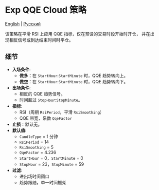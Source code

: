 # Exp QQE Cloud 策略
[English](README.md) | [Русский](README_ru.md)

该策略在平滑 RSI 上应用 QQE 指标，仅在预设的交易时段开始时开仓，
并在出现相反信号或到达结束时间时平仓。

## 细节

- **入场条件**:
  - **做多**：在 `StartHour`:`StartMinute` 时，QQE 趋势转向上。
  - **做空**：在 `StartHour`:`StartMinute` 时，QQE 趋势转向下。
- **出场条件**:
  - 相反的 QQE 趋势信号。
  - 时间超过 `StopHour`:`StopMinute`。
- **指标**:
  - RSI（周期 `RsiPeriod`，平滑 `RsiSmoothing`）
  - QQE 带宽，系数 `QqeFactor`
- **止损**：默认无。
- **默认值**:
  - `CandleType` = 1 分钟
  - `RsiPeriod` = 14
  - `RsiSmoothing` = 5
  - `QqeFactor` = 4.236
  - `StartHour` = 0，`StartMinute` = 0
  - `StopHour` = 23，`StopMinute` = 59
- **过滤**:
  - 进出场时间窗口
  - 趋势跟随，单一时间框架
